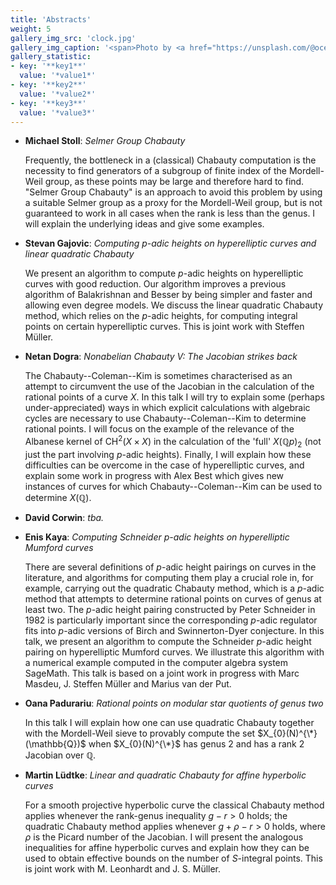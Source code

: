 ```yaml
---
title: 'Abstracts'
weight: 5
gallery_img_src: 'clock.jpg'
gallery_img_caption: '<span>Photo by <a href="https://unsplash.com/@oceanng?utm_source=unsplash&amp;utm_medium=referral&amp;utm_content=creditCopyText">Ocean Ng</a> on <a href="https://unsplash.com/s/photos/clock?utm_source=unsplash&amp;utm_medium=referral&amp;utm_content=creditCopyText">Unsplash</a></span>'
gallery_statistic:
- key: '**key1**'
  value: '*value1*'
- key: '**key2**'
  value: '*value2*'
- key: '**key3**'
  value: '*value3*'
---
```


- **Michael Stoll**: *Selmer Group Chabauty*

    Frequently, the bottleneck in a (classical) Chabauty computation is the necessity to find generators of a subgroup of finite index of the Mordell-Weil group, as these points may be large and therefore hard to find. "Selmer Group Chabauty" is an approach to avoid this problem by using a suitable Selmer group as a proxy for the Mordell-Weil group, but is not guaranteed to work in all cases when the rank is less than the genus. I will explain the underlying ideas and give some examples.

- **Stevan Gajovic**: *Computing $p$-adic heights on hyperelliptic curves and linear quadratic Chabauty*

    We present an algorithm to compute $p$-adic heights on hyperelliptic curves with good reduction. Our algorithm improves a previous algorithm of Balakrishnan and Besser by being simpler and faster and allowing even degree models. We discuss the linear quadratic Chabauty method, which relies on the $p$-adic heights, for computing integral points on certain hyperelliptic curves. This is joint work with Steffen Müller.

- **Netan Dogra**: *Nonabelian Chabauty V: The Jacobian strikes back*

    The Chabauty--Coleman--Kim is sometimes characterised as an attempt to circumvent the use of the Jacobian in the calculation of the rational points of a curve $X$. In this talk I will try to explain some (perhaps under-appreciated) ways in which explicit calculations with algebraic cycles are necessary to use Chabauty--Coleman--Kim to determine rational points. I will focus on the example of the relevance of the Albanese kernel of $\operatorname{CH}^{2} (X \times X)$ in the calculation of the 'full' $X(\mathbb{Q}p)_{2}$ (not just the part involving $p$-adic heights). Finally, I will explain how these difficulties can be overcome in the case of hyperelliptic curves, and explain some work in progress with Alex Best which gives new instances of curves for which Chabauty--Coleman--Kim can be used to determine $X(\mathbb{Q})$.

- **David Corwin**: *tba.*

- **Enis Kaya**: *Computing Schneider $p$-adic heights on hyperelliptic Mumford curves*

    There are several definitions of $p$-adic height pairings on curves in the literature, and algorithms for computing them play a crucial role in, for example, carrying out the quadratic Chabauty method, which is a $p$-adic method that attempts to determine rational points on curves of genus at least two. 
    The $p$-adic height pairing constructed by Peter Schneider in 1982 is particularly important since the corresponding $p$-adic regulator fits into $p$-adic versions of Birch and Swinnerton-Dyer conjecture. In this talk, we present an algorithm to compute the Schneider $p$-adic height pairing on hyperelliptic Mumford curves. We illustrate this algorithm with a numerical example computed in the computer algebra system SageMath. 
    This talk is based on a joint work in progress with Marc Masdeu, J. Steffen Müller and Marius van der Put.

- **Oana Padurariu**: *Rational points on modular star quotients of genus two*

    In this talk I will explain how one can use quadratic Chabauty together with the Mordell-Weil sieve to provably compute the set $X_{0}(N)^{\*}(\mathbb{Q})$ when $X_{0}(N)^{\*}$ has genus $2$ and has a rank $2$ Jacobian over $\mathbb{Q}$.

- **Martin Lüdtke**: *Linear and quadratic Chabauty for affine hyperbolic curves*

    For a smooth projective hyperbolic curve the classical Chabauty method applies whenever the rank-genus inequality $g - r > 0$ holds; the quadratic Chabauty method applies whenever $g + \rho - r > 0$ holds, where $\rho$ is the Picard number of the Jacobian. I will present the analogous inequalities for affine hyperbolic curves and explain how they can be used to obtain effective bounds on the number of $S$-integral points. This is joint work with M. Leonhardt and J. S. Müller.